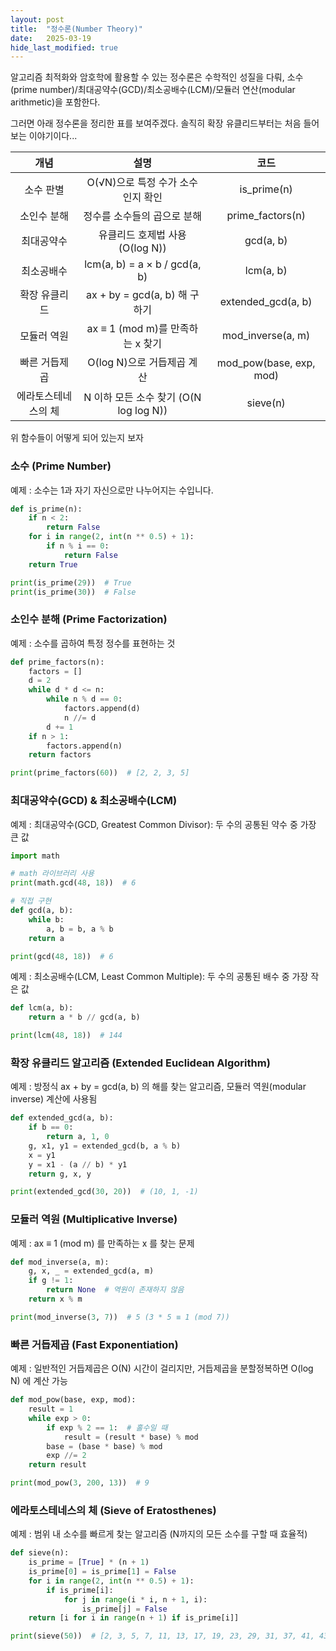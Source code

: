 ```yaml
---
layout: post
title:  "정수론(Number Theory)"
date:   2025-03-19
hide_last_modified: true
---
```

알고리즘 최적화와 암호학에 활용할 수 있는 정수론은 수학적인 성질을 다뤄, 소수(prime number)/최대공약수(GCD)/최소공배수(LCM)/모듈러 연산(modular arithmetic)을 포함한다.

그러면 아래 정수론을 정리한 표를 보여주겠다. 솔직히 확장 유클리드부터는 처음 들어보는 이야기이다...

| 개념 | 설명 | 코드 |
|:---:|:---:|:---:|
| 소수 판별 | O(√N)으로 특정 수가 소수인지 확인 | is_prime(n) |
| 소인수 분해 | 정수를 소수들의 곱으로 분해 | prime_factors(n) |
| 최대공약수 | 유클리드 호제법 사용 (O(log N))	 | gcd(a, b) |
| 최소공배수 | lcm(a, b) = a × b / gcd(a, b) | lcm(a, b) |
| 확장 유클리드 | ax + by = gcd(a, b) 해 구하기 | extended_gcd(a, b) |
| 모듈러 역원 | ax ≡ 1 (mod m)를 만족하는 x 찾기 | mod_inverse(a, m) |
| 빠른 거듭제곱 | O(log N)으로 거듭제곱 계산 | mod_pow(base, exp, mod) |
| 에라토스테네스의 체 | N 이하 모든 소수 찾기 (O(N log log N)) | sieve(n) |

위 함수들이 어떻게 되어 있는지 보자

### 소수 (Prime Number)

예제 : 소수는 1과 자기 자신으로만 나누어지는 수입니다.
~~~python
def is_prime(n):
    if n < 2:
        return False
    for i in range(2, int(n ** 0.5) + 1):
        if n % i == 0:
            return False
    return True

print(is_prime(29))  # True
print(is_prime(30))  # False
~~~

### 소인수 분해 (Prime Factorization)

예제 : 소수를 곱하여 특정 정수를 표현하는 것
~~~python
def prime_factors(n):
    factors = []
    d = 2
    while d * d <= n:
        while n % d == 0:
            factors.append(d)
            n //= d
        d += 1
    if n > 1:
        factors.append(n)
    return factors

print(prime_factors(60))  # [2, 2, 3, 5]
~~~

### 최대공약수(GCD) & 최소공배수(LCM)

예제 : 최대공약수(GCD, Greatest Common Divisor): 두 수의 공통된 약수 중 가장 큰 값
~~~python
import math

# math 라이브러리 사용
print(math.gcd(48, 18))  # 6

# 직접 구현
def gcd(a, b):
    while b:
        a, b = b, a % b
    return a

print(gcd(48, 18))  # 6
~~~


예제 : 최소공배수(LCM, Least Common Multiple): 두 수의 공통된 배수 중 가장 작은 값
~~~python
def lcm(a, b):
    return a * b // gcd(a, b)

print(lcm(48, 18))  # 144
~~~


### 확장 유클리드 알고리즘 (Extended Euclidean Algorithm)

예제 : 방정식 ax + by = gcd(a, b) 의 해를 찾는 알고리즘, 모듈러 역원(modular inverse) 계산에 사용됨
~~~python
def extended_gcd(a, b):
    if b == 0:
        return a, 1, 0
    g, x1, y1 = extended_gcd(b, a % b)
    x = y1
    y = x1 - (a // b) * y1
    return g, x, y

print(extended_gcd(30, 20))  # (10, 1, -1)
~~~


### 모듈러 역원 (Multiplicative Inverse)

예제 : ax ≡ 1 (mod m) 를 만족하는 x 를 찾는 문제
~~~python
def mod_inverse(a, m):
    g, x, _ = extended_gcd(a, m)
    if g != 1:
        return None  # 역원이 존재하지 않음
    return x % m

print(mod_inverse(3, 7))  # 5 (3 * 5 ≡ 1 (mod 7))
~~~



### 빠른 거듭제곱 (Fast Exponentiation)

예제 : 일반적인 거듭제곱은 O(N) 시간이 걸리지만, 거듭제곱을 분할정복하면 O(log N) 에 계산 가능
~~~python
def mod_pow(base, exp, mod):
    result = 1
    while exp > 0:
        if exp % 2 == 1:  # 홀수일 때
            result = (result * base) % mod
        base = (base * base) % mod
        exp //= 2
    return result

print(mod_pow(3, 200, 13))  # 9
~~~



### 에라토스테네스의 체 (Sieve of Eratosthenes)

예제 : 범위 내 소수를 빠르게 찾는 알고리즘 (N까지의 모든 소수를 구할 때 효율적)
~~~python
def sieve(n):
    is_prime = [True] * (n + 1)
    is_prime[0] = is_prime[1] = False
    for i in range(2, int(n ** 0.5) + 1):
        if is_prime[i]:
            for j in range(i * i, n + 1, i):
                is_prime[j] = False
    return [i for i in range(n + 1) if is_prime[i]]

print(sieve(50))  # [2, 3, 5, 7, 11, 13, 17, 19, 23, 29, 31, 37, 41, 43, 47]
~~~